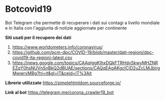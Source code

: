 # Botcovid19
Bot Telegram che permette di recuperare i dati sui contagi a livello mondiale e in Italia con l'aggiunta di notizie aggiornate per continente

**Siti usati per il recupero dei dati**
 1. https://www.worldometers.info/coronavirus/
 2. https://github.com/pcm-dpc/COVID-19/blob/master/dati-regioni/dpc-covid19-ita-regioni-latest.csv
 3. https://news.google.com/topics/CAAqIggKIhxDQkFTRHdvSkwyMHZNREZqY0hsNUVnSnBkQ2dBUAE/sections/CAQqEAgAKgcICjD2uZcLMJbirgMwwrvMBg?hl=it&gl=IT&ceid=IT%3Ait

**Librerie utilizzate**
https://simplehtmldom.sourceforge.io/

**Link al bot**
https://telegram.me/corona_crawler19_bot
